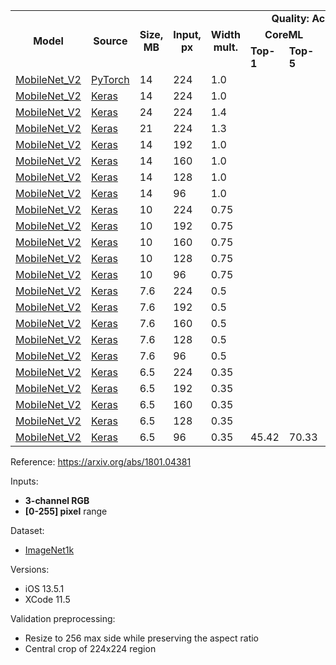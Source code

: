 <table>
  <tbody>
    <tr>
      <td rowspan=3 align="center"><b>Model</b></td>
      <td rowspan=3 align="center"><b>Source</b></td>
      <td rowspan=3 align="center"><b>Size, MB</b></td>
      <td rowspan=3 align="center"><b>Input, px</b></td>
      <td rowspan=3 align="center"><b>Width mult.</b></td>
      <td colspan=4 align="center"><b>Quality: Accuracy, %</b></td>
<!--       <td rowspan=11 align="center"></td> -->
      <td colspan=5 align="center"><b>Latency, ms</b></td>
    </tr>
    <tr>
      <td colspan="2" align="center"><b>CoreML</b></td>
      <td colspan="2" align="center"><b>Source</b></td>
      <td colspan="3" align="center"><b>iPhone 11 Pro</b></td>
      <td colspan="2" align="center"><b>iPhone 7</b></td>
    </tr>
    <tr>
      <td><b>Top-1</b></td>
      <td><b>Top-5</b></td>
      <td><b>Top-1</b></td>
      <td><b>Top-5</b></td>
      <td><b>CPU</b></td>
      <td><b>GPU</b></td>
      <td><b>ANE</b></td>
      <td><b>CPU</b></td>
      <td><b>GPU</b></td>
    </tr>
    <tr>
      <td><a href="https://dl.dropboxusercontent.com/s/zku38e1556l9ynu/mobilenet_v2_torchvision.mlmodel?dl=0">MobileNet_V2</a></td>
      <td><a href="https://github.com/pytorch/vision/blob/7aea80c9497ff78353fef1d9699490c5da6f41b6/torchvision/models/mobilenet.py#L163">PyTorch</a></td>
      <td>14</td>
      <td>224</td>
      <td>1.0</td>
      <td></td>
      <td></td>
      <td>71.88</td>
      <td>90.29</td>
      <td>17</td>
      <td>14</td>
      <td>4</td>
      <td></td>
      <td></td>
    </tr>
    <tr>
      <td><a href="https://dl.dropboxusercontent.com/s/4ouyyfc6v0dlout/mobilenet_v2_1.0_224_keras_applications.mlmodel?dl=0">MobileNet_V2</a></td>
      <td><a href="https://github.com/keras-team/keras-applications/blob/bc89834ed36935ab4a4994446e34ff81c0d8e1b7/keras_applications/mobilenet_v2.py#L127">Keras</a></td>
      <td>14</td>
      <td>224</td>
      <td>1.0</td>
      <td></td>
      <td></td>
      <td>71.80</td>
      <td>91.00</td>
      <td>18</td>
      <td>17</td>
      <td>4</td>
      <td></td>
      <td></td>
    </tr>
    <tr>
      <td><a href="https://dl.dropboxusercontent.com/s/grgrvy0z60ln0fh/mobilenet_v2_1.4_224_keras_applications.mlmodel?dl=0">MobileNet_V2</a></td>
      <td><a href="https://github.com/keras-team/keras-applications/blob/bc89834ed36935ab4a4994446e34ff81c0d8e1b7/keras_applications/mobilenet_v2.py#L127">Keras</a></td>
      <td>24</td>
      <td>224</td>
      <td>1.4</td>
      <td></td>
      <td></td>
      <td>75.00</td>
      <td>92.50</td>
      <td>29</td>
      <td>27</td>
      <td>6</td>
      <td></td>
      <td></td>
    </tr>
    <tr>
      <td><a href="https://dl.dropboxusercontent.com/s/xv9nwkxbf4h7g82/mobilenet_v2_1.3_224_keras_applications.mlmodel?dl=0">MobileNet_V2</a></td>
      <td><a href="https://github.com/keras-team/keras-applications/blob/bc89834ed36935ab4a4994446e34ff81c0d8e1b7/keras_applications/mobilenet_v2.py#L127">Keras</a></td>
      <td>21</td>
      <td>224</td>
      <td>1.3</td>
      <td></td>
      <td></td>
      <td>74.40</td>
      <td>92.10</td>
      <td>26</td>
      <td>26</td>
      <td>5</td>
      <td></td>
      <td></td>
    </tr>
    <tr>
      <td><a href="https://dl.dropboxusercontent.com/s/fwdd6n12cdlhbwj/mobilenet_v2_1.0_192_keras_applications.mlmodel?dl=0">MobileNet_V2</a></td>
      <td><a href="https://github.com/keras-team/keras-applications/blob/bc89834ed36935ab4a4994446e34ff81c0d8e1b7/keras_applications/mobilenet_v2.py#L127">Keras</a></td>
      <td>14</td>
      <td>192</td>
      <td>1.0</td>
      <td></td>
      <td></td>
      <td>70.70</td>
      <td>90.10</td>
      <td>15</td>
      <td>15</td>
      <td>3</td>
      <td></td>
      <td></td>
    </tr>
    <tr>
      <td><a href="https://dl.dropboxusercontent.com/s/05d4mpf19a7ak65/mobilenet_v2_1.0_160_keras_applications.mlmodel?dl=0">MobileNet_V2</a></td>
      <td><a href="https://github.com/keras-team/keras-applications/blob/bc89834ed36935ab4a4994446e34ff81c0d8e1b7/keras_applications/mobilenet_v2.py#L127">Keras</a></td>
      <td>14</td>
      <td>160</td>
      <td>1.0</td>
      <td></td>
      <td></td>
      <td>68.80</td>
      <td>89.00</td>
      <td>12</td>
      <td>13</td>
      <td>3</td>
      <td></td>
      <td></td>
    </tr>
    <tr>
      <td><a href="https://dl.dropboxusercontent.com/s/iepr6mhwqd1hg89/mobilenet_v2_1.0_128_keras_applications.mlmodel?dl=0">MobileNet_V2</a></td>
      <td><a href="https://github.com/keras-team/keras-applications/blob/bc89834ed36935ab4a4994446e34ff81c0d8e1b7/keras_applications/mobilenet_v2.py#L127">Keras</a></td>
      <td>14</td>
      <td>128</td>
      <td>1.0</td>
      <td></td>
      <td></td>
      <td>65.30</td>
      <td>86.90</td>
      <td>10</td>
      <td>10</td>
      <td>3</td>
      <td></td>
      <td></td>
    </tr>
    <tr>
      <td><a href="https://dl.dropboxusercontent.com/s/xf6z0wsrion7cqy/mobilenet_v2_1.0_96_keras_applications.mlmodel?dl=0">MobileNet_V2</a></td>
      <td><a href="https://github.com/keras-team/keras-applications/blob/bc89834ed36935ab4a4994446e34ff81c0d8e1b7/keras_applications/mobilenet_v2.py#L127">Keras</a></td>
      <td>14</td>
      <td>96</td>
      <td>1.0</td>
      <td></td>
      <td></td>
      <td>60.30</td>
      <td>83.20</td>
      <td>7</td>
      <td>9</td>
      <td>3</td>
      <td></td>
      <td></td>
    </tr>
    <tr>
      <td><a href="https://dl.dropboxusercontent.com/s/piahmqop5fd1o2r/mobilenet_v2_0.75_224_keras_applications.mlmodel?dl=0">MobileNet_V2</a></td>
      <td><a href="https://github.com/keras-team/keras-applications/blob/bc89834ed36935ab4a4994446e34ff81c0d8e1b7/keras_applications/mobilenet_v2.py#L127">Keras</a></td>
      <td>10</td>
      <td>224</td>
      <td>0.75</td>
      <td></td>
      <td></td>
      <td>69.80</td>
      <td>89.60</td>
      <td>14</td>
      <td>15</td>
      <td>4</td>
      <td></td>
      <td></td>
    </tr>
    <tr>
      <td><a href="https://dl.dropboxusercontent.com/s/u5rajuspcl9wb90/mobilenet_v2_0.75_192_keras_applications.mlmodel?dl=0">MobileNet_V2</a></td>
      <td><a href="https://github.com/keras-team/keras-applications/blob/bc89834ed36935ab4a4994446e34ff81c0d8e1b7/keras_applications/mobilenet_v2.py#L127">Keras</a></td>
      <td>10</td>
      <td>192</td>
      <td>0.75</td>
      <td></td>
      <td></td>
      <td>68.70</td>
      <td>88.90</td>
      <td>12</td>
      <td>13</td>
      <td>3</td>
      <td></td>
      <td></td>
    </tr>
    <tr>
      <td><a href="https://dl.dropboxusercontent.com/s/1mjhurzv1v9rywz/mobilenet_v2_0.75_160_keras_applications.mlmodel?dl=0">MobileNet_V2</a></td>
      <td><a href="https://github.com/keras-team/keras-applications/blob/bc89834ed36935ab4a4994446e34ff81c0d8e1b7/keras_applications/mobilenet_v2.py#L127">Keras</a></td>
      <td>10</td>
      <td>160</td>
      <td>0.75</td>
      <td></td>
      <td></td>
      <td>66.40</td>
      <td>87.30</td>
      <td>9</td>
      <td>11</td>
      <td>3</td>
      <td></td>
      <td></td>
    </tr>
    <tr>
      <td><a href="https://dl.dropboxusercontent.com/s/v0fn0lmwgoqk5sy/mobilenet_v2_0.75_128_keras_applications.mlmodel?dl=0">MobileNet_V2</a></td>
      <td><a href="https://github.com/keras-team/keras-applications/blob/bc89834ed36935ab4a4994446e34ff81c0d8e1b7/keras_applications/mobilenet_v2.py#L127">Keras</a></td>
      <td>10</td>
      <td>128</td>
      <td>0.75</td>
      <td></td>
      <td></td>
      <td>63.20</td>
      <td>85.30</td>
      <td>7</td>
      <td>9</td>
      <td>2</td>
      <td></td>
      <td></td>
    </tr>
    <tr>
      <td><a href="https://dl.dropboxusercontent.com/s/yeaopr5f5n9dv0w/mobilenet_v2_0.75_96_keras_applications.mlmodel?dl=0">MobileNet_V2</a></td>
      <td><a href="https://github.com/keras-team/keras-applications/blob/bc89834ed36935ab4a4994446e34ff81c0d8e1b7/keras_applications/mobilenet_v2.py#L127">Keras</a></td>
      <td>10</td>
      <td>96</td>
      <td>0.75</td>
      <td></td>
      <td></td>
      <td>58.80</td>
      <td>81.60</td>
      <td>6</td>
      <td>8</td>
      <td>2</td>
      <td></td>
      <td></td>
    </tr>
    <tr>
      <td><a href="https://dl.dropboxusercontent.com/s/ndsacxivkr15lrp/mobilenet_v2_0.5_224_keras_applications.mlmodel?dl=0">MobileNet_V2</a></td>
      <td><a href="https://github.com/keras-team/keras-applications/blob/bc89834ed36935ab4a4994446e34ff81c0d8e1b7/keras_applications/mobilenet_v2.py#L127">Keras</a></td>
      <td>7.6</td>
      <td>224</td>
      <td>0.5</td>
      <td></td>
      <td></td>
      <td>65.40</td>
      <td>86.40</td>
      <td>9</td>
      <td>10</td>
      <td>3</td>
      <td></td>
      <td></td>
    </tr>
    <tr>
      <td><a href="https://dl.dropboxusercontent.com/s/eedk7q5dolbrqh3/mobilenet_v2_0.5_192_keras_applications.mlmodel?dl=0">MobileNet_V2</a></td>
      <td><a href="https://github.com/keras-team/keras-applications/blob/bc89834ed36935ab4a4994446e34ff81c0d8e1b7/keras_applications/mobilenet_v2.py#L127">Keras</a></td>
      <td>7.6</td>
      <td>192</td>
      <td>0.5</td>
      <td></td>
      <td></td>
      <td>63.90</td>
      <td>85.40</td>
      <td>7</td>
      <td>9</td>
      <td>3</td>
      <td></td>
      <td></td>
    </tr>
    <tr>
      <td><a href="https://dl.dropboxusercontent.com/s/k9xb1octgchwqk0/mobilenet_v2_0.5_160_keras_applications.mlmodel?dl=0">MobileNet_V2</a></td>
      <td><a href="https://github.com/keras-team/keras-applications/blob/bc89834ed36935ab4a4994446e34ff81c0d8e1b7/keras_applications/mobilenet_v2.py#L127">Keras</a></td>
      <td>7.6</td>
      <td>160</td>
      <td>0.5</td>
      <td></td>
      <td></td>
      <td>61.00</td>
      <td>83.20</td>
      <td>6</td>
      <td>8</td>
      <td>2</td>
      <td></td>
      <td></td>
    </tr>
    <tr>
      <td><a href="https://dl.dropboxusercontent.com/s/dj0nv00jhkqognu/mobilenet_v2_0.5_128_keras_applications.mlmodel?dl=0">MobileNet_V2</a></td>
      <td><a href="https://github.com/keras-team/keras-applications/blob/bc89834ed36935ab4a4994446e34ff81c0d8e1b7/keras_applications/mobilenet_v2.py#L127">Keras</a></td>
      <td>7.6</td>
      <td>128</td>
      <td>0.5</td>
      <td></td>
      <td></td>
      <td>57.70</td>
      <td>80.80</td>
      <td>5</td>
      <td>7</td>
      <td>2</td>
      <td></td>
      <td></td>
    </tr>
    <tr>
      <td><a href="https://dl.dropboxusercontent.com/s/2d1ahbpwvzzgb47/mobilenet_v2_0.5_96_keras_applications.mlmodel?dl=0">MobileNet_V2</a></td>
      <td><a href="https://github.com/keras-team/keras-applications/blob/bc89834ed36935ab4a4994446e34ff81c0d8e1b7/keras_applications/mobilenet_v2.py#L127">Keras</a></td>
      <td>7.6</td>
      <td>96</td>
      <td>0.5</td>
      <td></td>
      <td></td>
      <td>51.20</td>
      <td>75.80</td>
      <td>3</td>
      <td>6</td>
      <td>2</td>
      <td></td>
      <td></td>
    </tr>
    <tr>
      <td><a href="https://dl.dropboxusercontent.com/s/1nm8fqmfl192wi7/mobilenet_v2_0.35_224_keras_applications.mlmodel?dl=0">MobileNet_V2</a></td>
      <td><a href="https://github.com/keras-team/keras-applications/blob/bc89834ed36935ab4a4994446e34ff81c0d8e1b7/keras_applications/mobilenet_v2.py#L127">Keras</a></td>
      <td>6.5</td>
      <td>224</td>
      <td>0.35</td>
      <td></td>
      <td></td>
      <td>60.30</td>
      <td>82.90</td>
      <td>6</td>
      <td>9</td>
      <td>3</td>
      <td></td>
      <td></td>
    </tr>
    <tr>
      <td><a href="https://dl.dropboxusercontent.com/s/qjcicbbeo3499bx/mobilenet_v2_0.35_192_keras_applications.mlmodel?dl=0">MobileNet_V2</a></td>
      <td><a href="https://github.com/keras-team/keras-applications/blob/bc89834ed36935ab4a4994446e34ff81c0d8e1b7/keras_applications/mobilenet_v2.py#L127">Keras</a></td>
      <td>6.5</td>
      <td>192</td>
      <td>0.35</td>
      <td></td>
      <td></td>
      <td>58.20</td>
      <td>81.20</td>
      <td>5</td>
      <td>8</td>
      <td>2</td>
      <td></td>
      <td></td>
    </tr>
    <tr>
      <td><a href="https://dl.dropboxusercontent.com/s/sth6xsm8ybmx7q0/mobilenet_v2_0.35_160_keras_applications.mlmodel?dl=0">MobileNet_V2</a></td>
      <td><a href="https://github.com/keras-team/keras-applications/blob/bc89834ed36935ab4a4994446e34ff81c0d8e1b7/keras_applications/mobilenet_v2.py#L127">Keras</a></td>
      <td>6.5</td>
      <td>160</td>
      <td>0.35</td>
      <td></td>
      <td></td>
      <td>55.70</td>
      <td>79.10</td>
      <td>4</td>
      <td>7</td>
      <td>2</td>
      <td></td>
      <td></td>
    </tr>
    <tr>
      <td><a href="https://dl.dropboxusercontent.com/s/08gztn6ed7b6cyp/mobilenet_v2_0.35_128_keras_applications.mlmodel?dl=0">MobileNet_V2</a></td>
      <td><a href="https://github.com/keras-team/keras-applications/blob/bc89834ed36935ab4a4994446e34ff81c0d8e1b7/keras_applications/mobilenet_v2.py#L127">Keras</a></td>
      <td>6.5</td>
      <td>128</td>
      <td>0.35</td>
      <td></td>
      <td></td>
      <td>50.80</td>
      <td>75.00</td>
      <td>3</td>
      <td>6</td>
      <td>2</td>
      <td></td>
      <td></td>
    </tr>
    <tr>
      <td><a href="https://dl.dropboxusercontent.com/s/4fcj047wtlbh2j8/mobilenet_v2_0.35_96_keras_applications.mlmodel?dl=0">MobileNet_V2</a></td>
      <td><a href="https://github.com/keras-team/keras-applications/blob/bc89834ed36935ab4a4994446e34ff81c0d8e1b7/keras_applications/mobilenet_v2.py#L127">Keras</a></td>
      <td>6.5</td>
      <td>96</td>
      <td>0.35</td>
      <td>45.42</td>
      <td>70.33</td>
      <td>45.50</td>
      <td>70.40</td>
      <td>2</td>
      <td>5</td>
      <td>1</td>
      <td>5</td>
      <td>15</td>
    </tr>
  </tbody>
</table>

Reference: https://arxiv.org/abs/1801.04381

Inputs:
* **3-channel RGB**
* **[0-255] pixel** range

Dataset:
* [ImageNet1k](http://www.image-net.org/challenges/LSVRC/)

Versions:
* iOS 13.5.1
* XCode 11.5

Validation preprocessing:
* Resize to 256 max side while preserving the aspect ratio
* Central crop of 224x224 region

